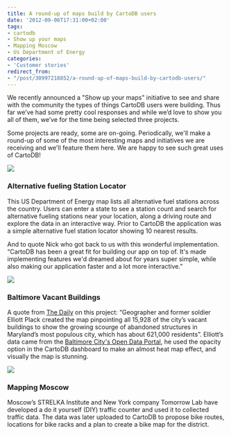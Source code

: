 ```yaml
---
title: A round-up of maps build by CartoDB users
date: '2012-09-06T17:31:00+02:00'
tags:
- cartodb
- Show up your maps
- Mapping Moscow
- Us Department of Energy
categories:
- 'Customer stories'
redirect_from:
- "/post/30997218852/a-round-up-of-maps-build-by-cartodb-users/"
---
```


We recently announced a "Show up your maps" initiative to see and share with the community the types of things CartoDB users were building. Thus far we’ve had some pretty cool responses and while we’d love to show you all of them, we’ve for the time being selected three projects.

Some projects are ready, some are on-going. Periodically, we'll make a round-up of some of the most interesting maps and initiatives we are receiving and we'll feature them here. We are happy to see such great uses of CartoDB!

<a href="http://www.afdc.energy.gov/locator/stations/"><img src="http://cartodb.s3.amazonaws.com/tumblr/posts/fueling.png"/></a>

### Alternative fueling Station Locator

This US Department of Energy map lists all alternative fuel stations across the country. Users can enter a state to see a station count and search for alternative fueling stations near your location, along a driving route and explore the data in an interactive way. Prior to CartoDB the application was a simple alternative fuel station locator showing 10 nearest results.

And to quote Nick who got back to us with this wonderful implementation. “CartoDB has been a great fit for building our app on top of. It's made implementing features we'd dreamed about for years super simple, while also making our application faster and a lot more interactive.”

<a href="https://talllguy.cartodb.com/tables/baltimore_city_vacant_buildings/embed_map"><img src="http://cartodb.s3.amazonaws.com/tumblr/posts/baltimore.png"/></a>

### Baltimore Vacant Buildings

A quote from <a href="http://learn.thedaily.com/">The Daily</a> on this project: “Geographer and former soldier Elliott Plack created the map pinpointing all 15,928 of the city’s vacant buildings to show the growing scourge of abandoned structures in Maryland’s most populous city, which has about 621,000 residents”. Elliott’s data came from the <a href="https://data.baltimorecity.gov/">Baltimore City's Open Data Portal</a>, he used the opacity option in the CartoDB dashboard to make an almost heat map effect, and visually the map is stunning.

<a href="http://changeadministration.org/mapping-moscow/"><img src="http://cartodb.s3.amazonaws.com/tumblr/posts/moscow.png"/></a>

### Mapping Moscow

Moscow’s STRELKA Institute and New York company Tomorrow Lab have developed a do it yourself (DIY) traffic counter and used it to collected traffic data. The data was later uploaded to CartoDB to propose bike routes, locations for bike racks and a plan to create a bike map for the district. 
